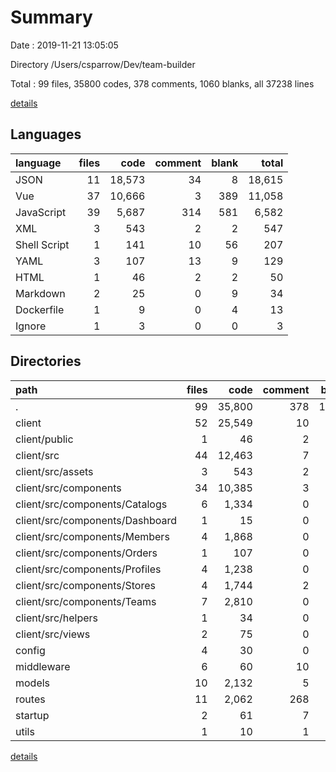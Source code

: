 # Summary

Date : 2019-11-21 13:05:05

Directory /Users/csparrow/Dev/team-builder

Total : 99 files,  35800 codes, 378 comments, 1060 blanks, all 37238 lines

[details](details.md)

## Languages
| language | files | code | comment | blank | total |
| :--- | ---: | ---: | ---: | ---: | ---: |
| JSON | 11 | 18,573 | 34 | 8 | 18,615 |
| Vue | 37 | 10,666 | 3 | 389 | 11,058 |
| JavaScript | 39 | 5,687 | 314 | 581 | 6,582 |
| XML | 3 | 543 | 2 | 2 | 547 |
| Shell Script | 1 | 141 | 10 | 56 | 207 |
| YAML | 3 | 107 | 13 | 9 | 129 |
| HTML | 1 | 46 | 2 | 2 | 50 |
| Markdown | 2 | 25 | 0 | 9 | 34 |
| Dockerfile | 1 | 9 | 0 | 4 | 13 |
| Ignore | 1 | 3 | 0 | 0 | 3 |

## Directories
| path | files | code | comment | blank | total |
| :--- | ---: | ---: | ---: | ---: | ---: |
| . | 99 | 35,800 | 378 | 1,060 | 37,238 |
| client | 52 | 25,549 | 10 | 424 | 25,983 |
| client/public | 1 | 46 | 2 | 2 | 50 |
| client/src | 44 | 12,463 | 7 | 409 | 12,879 |
| client/src/assets | 3 | 543 | 2 | 2 | 547 |
| client/src/components | 34 | 10,385 | 3 | 349 | 10,737 |
| client/src/components/Catalogs | 6 | 1,334 | 0 | 53 | 1,387 |
| client/src/components/Dashboard | 1 | 15 | 0 | 2 | 17 |
| client/src/components/Members | 4 | 1,868 | 0 | 30 | 1,898 |
| client/src/components/Orders | 1 | 107 | 0 | 3 | 110 |
| client/src/components/Profiles | 4 | 1,238 | 0 | 25 | 1,263 |
| client/src/components/Stores | 4 | 1,744 | 2 | 81 | 1,827 |
| client/src/components/Teams | 7 | 2,810 | 0 | 97 | 2,907 |
| client/src/helpers | 1 | 34 | 0 | 4 | 38 |
| client/src/views | 2 | 75 | 0 | 11 | 86 |
| config | 4 | 30 | 0 | 2 | 32 |
| middleware | 6 | 60 | 10 | 18 | 88 |
| models | 10 | 2,132 | 5 | 69 | 2,206 |
| routes | 11 | 2,062 | 268 | 436 | 2,766 |
| startup | 2 | 61 | 7 | 6 | 74 |
| utils | 1 | 10 | 1 | 4 | 15 |

[details](details.md)